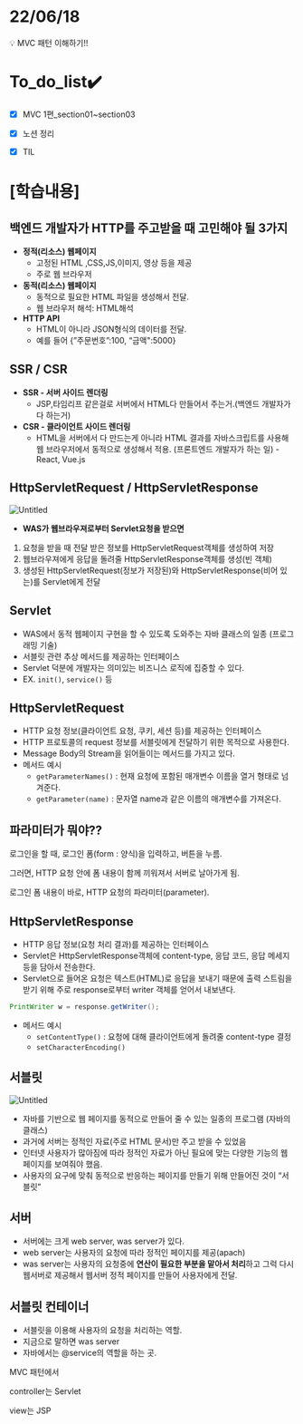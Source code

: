# 22/06/18
<aside>
💡 MVC 패턴 이해하기!!

</aside>

# To_do_list✔️


- [x]  MVC 1편_section01~section03
- [x]  노션 정리
- [x]  TIL


# [학습내용]


## 백엔드 개발자가 HTTP를 주고받을 때 고민해야 될 3가지

- **정적(리소스) 웹페이지**
    - 고정된 HTML ,CSS,JS,이미지, 영상 등을 제공
    - 주로 웹 브라우저
- **동적(리소스) 웹페이지**
    - 동적으로 필요한 HTML 파일을 생성해서 전달.
    - 웹 브라우저 해석: HTML해석
- **HTTP API**
    - HTML이 아니라 JSON형식의 데이터를 전달.
    - 예를 들어 {”주문번호”:100, “금액":5000}

## SSR / CSR

- **SSR - 서버 사이드 렌더링**
    - JSP,타임리프 같은걸로 서버에서 HTML다 만들어서 주는거.(백엔드 개발자가 다 하는거)
- **CSR - 클라이언트 사이드 렌더링**
    - HTML을 서버에서 다 만드는게 아니라 HTML 결과를 자바스크립트를 사용해 웹 브라우저에서 동적으로 생성해서 적용. (프론트엔드 개발자가 하는 일) - React, Vue.js
    

## HttpServletRequest / HttpServletResponse

![Untitled](https://s3.us-west-2.amazonaws.com/secure.notion-static.com/b1fb3040-5a14-429a-9edc-f0f67de65333/Untitled.png?X-Amz-Algorithm=AWS4-HMAC-SHA256&X-Amz-Content-Sha256=UNSIGNED-PAYLOAD&X-Amz-Credential=AKIAT73L2G45EIPT3X45%2F20220630%2Fus-west-2%2Fs3%2Faws4_request&X-Amz-Date=20220630T022800Z&X-Amz-Expires=86400&X-Amz-Signature=5688d3095d81640b79171c416687929f3bf63097bf533813011820823bf0c455&X-Amz-SignedHeaders=host&response-content-disposition=filename%20%3D%22Untitled.png%22&x-id=GetObject)

- **WAS가 웹브라우져로부터 Servlet요청을 받으면**
1. 요청을 받을 때 전달 받은 정보를 HttpServletRequest객체를 생성하여 저장
2. 웹브라우져에게 응답을 돌려줄 HttpServletResponse객체를 생성(빈 객체)
3. 생성된 HttpServletRequest(정보가 저장된)와 HttpServletResponse(비어 있는)를 Servlet에게 전달

## Servlet

- WAS에서 동적 웹페이지 구현을 할 수 있도록 도와주는 자바 클래스의 일종 (프로그래밍 기술)
- 서블릿 관련 추상 메서드를 제공하는 인터페이스
- Servlet 덕분에 개발자는 의미있는 비즈니스 로직에 집중할 수 있다.
- EX. `init()`, `service()` 등

## HttpServletRequest

- HTTP 요청 정보(클라이언트 요청, 쿠키, 세션 등)를 제공하는 인터페이스
- HTTP 프로토콜의 request 정보를 서블릿에게 전달하기 위한 목적으로 사용한다.
- Message Body의 Stream을 읽어들이는 메서드를 가지고 있다.
- 메서드 예시
    - `getParameterNames()` : 현재 요청에 포함된 매개변수 이름을 열거 형태로 넘겨준다.
    - `getParameter(name)` : 문자열 name과 같은 이름의 매개변수를 가져온다.

## 파라미터가 뭐야??

로그인을 할 때, 로그인 폼(form : 양식)을 입력하고, 버튼을 누름.

그러면, HTTP 요청 안에 폼 내용이 함께 끼워져서 서버로 날아가게 됨.

로그인 폼 내용이 바로, HTTP 요청의 파라미터(parameter).


## HttpServletResponse

- HTTP 응답 정보(요청 처리 결과)를 제공하는 인터페이스
- Servlet은 HttpServletResponse객체에 content-type, 응답 코드, 응답 메세지 등을 담아서 전송한다.
- Servlet으로 들어온 요청은 텍스트(HTML)로 응답을 보내기 때문에 출력 스트림을 받기 위해 주로 response로부터 writer 객체를 얻어서 내보낸다.

```java
PrintWriter w = response.getWriter();
```

- 메서드 예시
    - `setContentType()` : 요청에 대해 클라이언트에게 돌려줄 content-type 결정
    - `setCharacterEncoding()`

## 서블릿

![Untitled](https://s3.us-west-2.amazonaws.com/secure.notion-static.com/3e8a1a81-9180-4ce9-9ef0-a1bba550ca03/Untitled.png?X-Amz-Algorithm=AWS4-HMAC-SHA256&X-Amz-Content-Sha256=UNSIGNED-PAYLOAD&X-Amz-Credential=AKIAT73L2G45EIPT3X45%2F20220630%2Fus-west-2%2Fs3%2Faws4_request&X-Amz-Date=20220630T022825Z&X-Amz-Expires=86400&X-Amz-Signature=6900708b147296b066e180587c335919a64109b01cdf0332df2fe06894ae8917&X-Amz-SignedHeaders=host&response-content-disposition=filename%20%3D%22Untitled.png%22&x-id=GetObject)

- 자바를 기반으로 웹 페이지를 동적으로 만들어 줄 수 있는 일종의 프로그램 (자바의 클래스)
- 과거에 서버는 정적인 자료(주로 HTML 문서)만 주고 받을 수 있었음
- 인터넷 사용자가 많아짐에 따라 정적인 자료가 아닌 필요에 맞는 다양한 기능의 웹페이지를 보여줘야 했음.
- 사용자의 요구에 맞춰 동적으로 반응하는 페이지를 만들기 위해 만들어진 것이 “서블릿”

## 서버

- 서버에는 크게 web server,  was server가 있다.
- web server는 사용자의 요청에 따라 정적인 페이지를 제공(apach)
- was server는 사용자의 요청중에 **연산이 필요한 부분을 맡아서 처리**하고 그럭 다시 웹서버로 제공해서 웹서버 정적 페이지를 만들어 사용자에게 전달.

## 서블릿 컨테이너

- 서블릿을 이용해 사용자의 요청을 처리하는 역할.
- 지금으로 말하면 was server
- 자바에서는 @service의 역할을 하는 곳.

MVC 패턴에서

controller는 Servlet

view는 JSP
